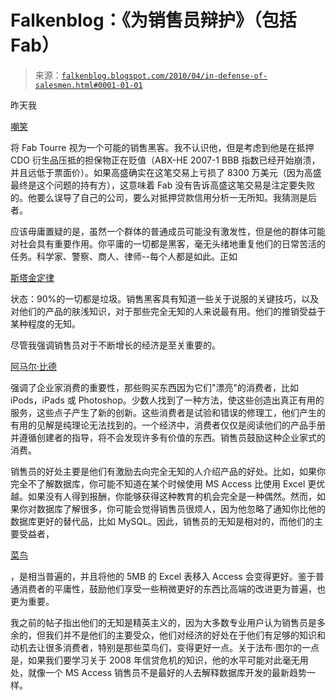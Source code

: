 <!--yml

分类：未分类

日期：2024 年 5 月 12 日 21:34:35

-->

# Falkenblog：《为销售员辩护》（包括 Fab）

> 来源：[`falkenblog.blogspot.com/2010/04/in-defense-of-salesmen.html#0001-01-01`](http://falkenblog.blogspot.com/2010/04/in-defense-of-salesmen.html#0001-01-01)

昨天我

[嘲笑](http://falkenblog.blogspot.com/2010/04/death-of-salesman.html)

将 Fab Tourre 视为一个可能的销售黑客。我不认识他，但是考虑到他是在抵押 CDO 衍生品压抵的担保物正在贬值（ABX-HE 2007-1 BBB 指数已经开始崩溃，并且远低于票面价）。如果高盛确实在这笔交易上亏损了 8300 万美元（因为高盛最终是这个问题的持有方），这意味着 Fab 没有告诉高盛这笔交易是注定要失败的。他要么误导了自己的公司，要么对抵押贷款信用分析一无所知。我猜测是后者。

应该毋庸置疑的是，虽然一个群体的普通成员可能没有激发性，但是他的群体可能对社会具有重要作用。你平庸的一切都是黑客，毫无头绪地重复他们的日常苦活的任务。科学家、警察、商人、律师--每个人都是如此。正如

[斯塔金定律](http://en.wikipedia.org/wiki/Sturgeon's_Law)

状态：90%的一切都是垃圾。销售黑客具有知道一些关于说服的关键技巧，以及对他们的产品的肤浅知识，对于那些完全无知的人来说最有用。他们的推销受益于某种程度的无知。

尽管我强调销售员对于不断增长的经济是至关重要的。

[阿马尔·比德](http://falkenblog.blogspot.com/2009/02/bhides-entrepreneurs.html)

强调了企业家消费的重要性，那些购买东西因为它们"漂亮"的消费者，比如 iPods，iPads 或 Photoshop。少数人找到了一种方法，使这些创造出真正有用的服务，这些点子产生了新的创新。这些消费者是试验和错误的修理工，他们产生的有用的见解是纯理论无法找到的。一个经济中，消费者仅仅是阅读他们的产品手册并遵循创建者的指导，将不会发现许多有价值的东西。销售员鼓励这种企业家式的消费。

销售员的好处主要是他们有激励去向完全无知的人介绍产品的好处。比如，如果你完全不了解数据库，你可能不知道在某个时候使用 MS Access 比使用 Excel 更优越。如果没有人得到报酬，你能够获得这种教育的机会完全是一种偶然。然而，如果你对数据库了解很多，你可能会觉得销售员很烦人，因为他忽略了通知你比他的数据库更好的替代品，比如 MySQL。因此，销售员的无知是相对的，而他们的主要受益者，

[菜鸟](http://www.urbandictionary.com/define.php?term=noob)

，是相当普遍的，并且将他的 5MB 的 Excel 表移入 Access 会变得更好。鉴于普通消费者的平庸性，鼓励他们享受一些稍微更好的东西比高端的改进更为普遍，也更为重要。

我之前的帖子指出他们的无知是精英主义的，因为大多数专业用户认为销售员是多余的，但我们并不是他们的主要受众，他们对经济的好处在于他们有足够的知识和动机去让很多消费者，特别是那些菜鸟们，变得更好一点。关于法布·图尔的一点是，如果我们要学习关于 2008 年信贷危机的知识，他的水平可能对此毫无用处，就像一个 MS Access 销售员不是最好的人去解释数据库开发的最新趋势一样。
